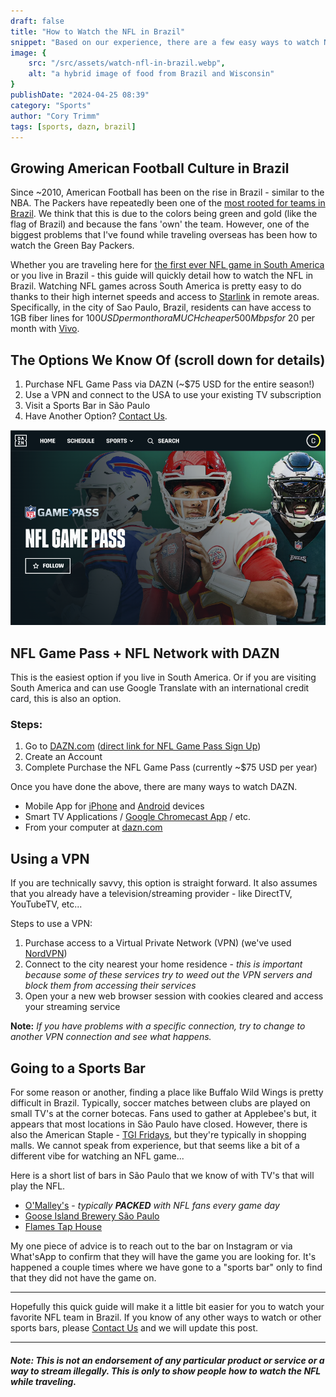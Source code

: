 ```yaml
---
draft: false
title: "How to Watch the NFL in Brazil"
snippet: "Based on our experience, there are a few easy ways to watch NFL games while visiting Brazil."
image: {
    src: "/src/assets/watch-nfl-in-brazil.webp",
    alt: "a hybrid image of food from Brazil and Wisconsin"
}
publishDate: "2024-04-25 08:39"
category: "Sports"
author: "Cory Trimm"
tags: [sports, dazn, brazil]
---
```


## Growing American Football Culture in Brazil
Since ~2010, American Football has been on the rise in Brazil - similar to the NBA. The Packers have repeatedly been one of the [most rooted for teams in Brazil](https://www.reddit.com/media?url=https%3A%2F%2Fi.redd.it%2F2x3s4o1xme7b1.jpg). We think that this is due to the colors being green and gold (like the flag of Brazil) and because the fans 'own' the team. However, one of the biggest problems that I've found while traveling overseas has been how to watch the Green Bay Packers. 

Whether you are traveling here for [the first ever NFL game in South America](https://www.nfl.com/news/brazil-to-host-first-ever-nfl-regular-season-game-in-south-america-in-2024) or you live in Brazil - this guide will quickly detail how to watch the NFL in Brazil. Watching NFL games across South America is pretty easy to do thanks to their high internet speeds and access to [Starlink](https://www.starlink.com/) in remote areas. Specifically, in the city of Sao Paulo, Brazil, residents can have access to 1GB fiber lines for $100 USD per month or a MUCH cheaper 500 Mbps for ~$20 per month with [Vivo](https://internet.vivo.com.br/ofertas/fibra/).

## The Options We Know Of (scroll down for details)
1. Purchase NFL Game Pass via DAZN (~$75 USD for the entire season!)
2. Use a VPN and connect to the USA to use your existing TV subscription
3. Visit a Sports Bar in São Paulo
4. Have Another Option? [Contact Us](/contact).

<!-- ![image courtesy of NFL Brasil detailing the percentage of the population that like each NFL Team](../src/assets/nfl-brasil-team-fans.png)
_Image courtesy of [NFL Brasil](https://instagram.com/nflbrasil) (source: [Reddit](https://www.reddit.com/r/GreenBayPackers/comments/14fdmhw/the_packers_are_the_most_popular_nfl_team_in/))_ -->

![NFL Gamepass on DAZN screenshot](../../assets/nfl-game-pass-screenshot.png)

## NFL Game Pass + NFL Network with DAZN

This is the easiest option if you live in South America. Or if you are visiting South America and can use Google Translate with an international credit card, this is also an option.

### Steps:
1. Go to [DAZN.com](https://dazn.com) ([direct link for NFL Game Pass Sign Up](https://www.dazn.com/en-BR/account/content/NFL/signup))
1. Create an Account
1. Complete Purchase the NFL Game Pass (currently ~$75 USD per year)

Once you have done the above, there are many ways to watch DAZN.
- Mobile App for [iPhone](https://apps.apple.com/gb/app/dazn-stream-live-sports/id1129523589) and [Android](https://play.google.com/store/apps/details?id=com.dazn&hl=en_US&gl=US) devices
- Smart TV Applications / [Google Chromecast App](https://www.dazn.com/en-CA/help/articles/how-to-watch-dazn-on-chromecast-ca) / etc.
- From your computer at [dazn.com](https://dazn.com)

## Using a VPN

If you are technically savvy, this option is straight forward. It also assumes that you already have a television/streaming provider - like DirectTV, YouTubeTV, etc...

Steps to use a VPN:
1. Purchase access to a Virtual Private Network (VPN) (we've used [NordVPN](https://nordvpn.com/))
1. Connect to the city nearest your home residence - _this is important because some of these services try to weed out the VPN servers and block them from accessing their services_ 
1. Open your a new web browser session with cookies cleared and access your streaming service

__Note:__ _If you have problems with a specific connection, try to change to another VPN connection and see what happens._

<!-- ![the interior of o'malley's irish pub](../../assets/omalleys-interior.png) -->

## Going to a Sports Bar
For some reason or another, finding a place like Buffalo Wild Wings is pretty difficult in Brazil. Typically, soccer matches between clubs are played on small TV's at the corner botecas. Fans used to gather at Applebee's but, it appears that most locations in São Paulo have closed. However, there is also the American Staple - [TGI Fridays](https://www.google.com/maps/search/TGI+Fridays/@-23.6011142,-46.6829626,14z/data=!3m1!4b1?entry=ttu), but they're typically in shopping malls. We cannot speak from experience, but that seems like a bit of a different vibe for watching an NFL game...

Here is a short list of bars in São Paulo that we know of with TV's that will play the NFL.

- [O'Malley's](https://www.omalleysbar.net/) - _typically __PACKED__ with NFL fans every game day_
- [Goose Island Brewery São Paulo](https://www.instagram.com/gooseislandsp/)
- [Flames Tap House](https://www.instagram.com/flamestaphouse/)

My one piece of advice is to reach out to the bar on Instagram or via What'sApp to confirm that they will have the game you are looking for. It's happened a couple times where we have gone to a "sports bar" only to find that they did not have the game on.

---

Hopefully this quick guide will make it a little bit easier for you to watch your favorite NFL team in Brazil. If you know of any other ways to watch or other sports bars, please [Contact Us](/contact) and we will update this post.

---

#### _Note: This is not an endorsement of any particular product or service or a way to stream illegally. This is only to show people how to watch the NFL while traveling._

